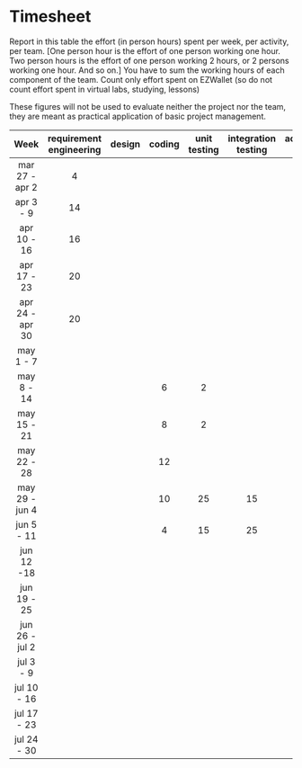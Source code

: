 # Timesheet

Report in this table the effort (in person hours) spent per week, per activity, per team. 
[One person hour is the effort of one person working one hour.
Two person hours is the effort of one person working 2 hours, or 2 persons working one hour. And so on.]
You have to sum the working hours of each component of the team.
Count only effort spent on EZWallet (so do not count effort spent in virtual labs, studying, lessons)

These figures will not be used to evaluate neither the project nor the team, they are meant as practical application of basic project management.

| Week | requirement engineering | design | coding | unit testing | integration testing | acceptance testing | management | git maven |
|:-----------:|:--------:|:-----------:|:-----------:|:----------:|:------------:|:---------------:|:-------------:|:--------------:|
| mar 27 - apr 2 | 4 | | | | | | | |
| apr 3 - 9 | 14 | | | | | | | |
| apr 10 - 16| 16 | | | | | | | | 
| apr 17 - 23| 20 | | | | | | | | 
| apr 24 - apr 30 | 20 | | | | | | | | 
| may 1 - 7      | | | | | | | | | 
| may 8 - 14     | | |6|2| | |1| | 
| may 15 - 21    | | |8|2| | |1|1| 
| may 22 - 28    | | |12| | | |1|1| 
| may 29 - jun 4 | | |10|25|15| | | | 
| jun 5 - 11     | | |4|15|25| |2|2| 
| jun 12 -18     | | | | | | | | | 
| jun 19 - 25    | | | | | | | | | 
| jun 26 - jul 2 | | | | | | | | | 
| jul 3 - 9      | | | | | | | | | 
| jul 10 - 16    | | | | | | | | |
| jul 17 - 23    | | | | | | | | |
| jul 24 - 30    | | | | | | | | |
